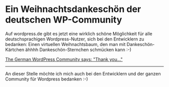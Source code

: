 # Ein Weihnachtsdankeschön der deutschen WP-Community

Auf wordpress.de gibt es jetzt eine wirklich schöne Möglichkeit für alle deutschsprachigen Wordpress-Nutzer, sich bei den Entwicklern zu bedanken: Einen virtuellen Weihnachtsbaum, den man mit Dankeschön-Kärtchen ähhhh Dankeschön-Sternchen schmücken kann :-)

<a href="http://wordpress.de/thankyou/">The German WordPress Community says: "Thank you..."</a>

-------------------------------



An dieser Stelle möchte ich mich auch bei den Entwicklern und der ganzen Community für Wordpress bedanken  :-)
